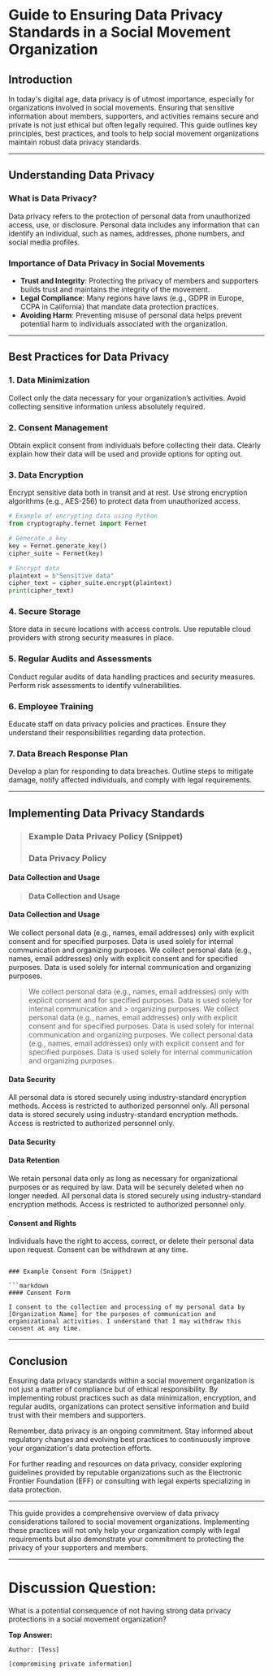 # Guide to Ensuring Data Privacy Standards in a Social Movement Organization

## Introduction

In today's digital age, data privacy is of utmost importance, especially for organizations involved in social movements. Ensuring that sensitive information about members, supporters, and activities remains secure and private is not just ethical but often legally required. This guide outlines key principles, best practices, and tools to help social movement organizations maintain robust data privacy standards.

---

## Understanding Data Privacy

### What is Data Privacy?

Data privacy refers to the protection of personal data from unauthorized access, use, or disclosure. Personal data includes any information that can identify an individual, such as names, addresses, phone numbers, and social media profiles.

### Importance of Data Privacy in Social Movements

- **Trust and Integrity**: Protecting the privacy of members and supporters builds trust and maintains the integrity of the movement.
- **Legal Compliance**: Many regions have laws (e.g., GDPR in Europe, CCPA in California) that mandate data protection practices.
- **Avoiding Harm**: Preventing misuse of personal data helps prevent potential harm to individuals associated with the organization.

---

## Best Practices for Data Privacy

### 1. Data Minimization

Collect only the data necessary for your organization’s activities. Avoid collecting sensitive information unless absolutely required.

### 2. Consent Management

Obtain explicit consent from individuals before collecting their data. Clearly explain how their data will be used and provide options for opting out.

### 3. Data Encryption

Encrypt sensitive data both in transit and at rest. Use strong encryption algorithms (e.g., AES-256) to protect data from unauthorized access.

```python
# Example of encrypting data using Python
from cryptography.fernet import Fernet

# Generate a key
key = Fernet.generate_key()
cipher_suite = Fernet(key)

# Encrypt data
plaintext = b"Sensitive data"
cipher_text = cipher_suite.encrypt(plaintext)
print(cipher_text)
```

### 4. Secure Storage

Store data in secure locations with access controls. Use reputable cloud providers with strong security measures in place.

### 5. Regular Audits and Assessments

Conduct regular audits of data handling practices and security measures. Perform risk assessments to identify vulnerabilities.

### 6. Employee Training

Educate staff on data privacy policies and practices. Ensure they understand their responsibilities regarding data protection.

### 7. Data Breach Response Plan

Develop a plan for responding to data breaches. Outline steps to mitigate damage, notify affected individuals, and comply with legal requirements.

---

## Implementing Data Privacy Standards

> ### Example Data Privacy Policy (Snippet)
>
>
> ### Data Privacy Policy
>
#### Data Collection and Usage
> #### Data Collection and Usage
#### Data Collection and Usage

> 

We collect personal data (e.g., names, email addresses) only with explicit consent and for specified purposes. Data is used solely for internal communication and organizing purposes.
We collect personal data (e.g., names, email addresses) only with explicit consent and for specified purposes. Data is used solely for internal communication and organizing purposes.
> We collect personal data (e.g., names, email addresses) only with explicit consent and for specified purposes. Data is used solely for internal communication and > organizing purposes.
We collect personal data (e.g., names, email addresses) only with explicit consent and for specified purposes. Data is used solely for internal communication and organizing purposes.
We collect personal data (e.g., names, email addresses) only with explicit consent and for specified purposes. Data is used solely for internal communication and organizing purposes.

> 

#### Data Security

All personal data is stored securely using industry-standard encryption methods. Access is restricted to authorized personnel only.
All personal data is stored securely using industry-standard encryption methods. Access is restricted to authorized personnel only.


#### Data Security
#### Data Retention


We retain personal data only as long as necessary for organizational purposes or as required by law. Data will be securely deleted when no longer needed.
All personal data is stored securely using industry-standard encryption methods. Access is restricted to authorized personnel only.


#### Consent and Rights

Individuals have the right to access, correct, or delete their personal data upon request. Consent can be withdrawn at any time.
```

### Example Consent Form (Snippet)

```markdown
#### Consent Form

I consent to the collection and processing of my personal data by [Organization Name] for the purposes of communication and organizational activities. I understand that I may withdraw this consent at any time.
```

---

## Conclusion

Ensuring data privacy standards within a social movement organization is not just a matter of compliance but of ethical responsibility. By implementing robust practices such as data minimization, encryption, and regular audits, organizations can protect sensitive information and build trust with their members and supporters.

Remember, data privacy is an ongoing commitment. Stay informed about regulatory changes and evolving best practices to continuously improve your organization's data protection efforts.

For further reading and resources on data privacy, consider exploring guidelines provided by reputable organizations such as the Electronic Frontier Foundation (EFF) or consulting with legal experts specializing in data protection.

---

This guide provides a comprehensive overview of data privacy considerations tailored to social movement organizations. Implementing these practices will not only help your organization comply with legal requirements but also demonstrate your commitment to protecting the privacy of your supporters and members.

---
# Discussion Question:

What is a potential consequence of not having strong data privacy protections in a social movement organization?

**Top Answer:**
```
Author: [Tess]

[compromising private information]

```
